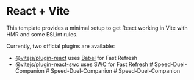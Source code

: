 # React + Vite

This template provides a minimal setup to get React working in Vite with HMR and some ESLint rules.

Currently, two official plugins are available:

- [@vitejs/plugin-react](https://github.com/vitejs/vite-plugin-react/blob/main/packages/plugin-react/README.md) uses [Babel](https://babeljs.io/) for Fast Refresh
- [@vitejs/plugin-react-swc](https://github.com/vitejs/vite-plugin-react-swc) uses [SWC](https://swc.rs/) for Fast Refresh
#   S p e e d - D u e l - C o m p a n i o n  
 #   S p e e d - D u e l - C o m p a n i o n  
 #   S p e e d - D u e l - C o m p a n i o n  
 